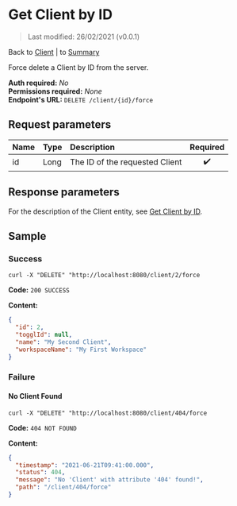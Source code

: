 # Get Client by ID

> Last modified: 26/02/2021 (v0.0.1)

Back to [Client](../Client.md) | to [Summary](../../README.md)

Force delete a Client by ID from the server.

**Auth required:** _No_  
**Permissions required:** _None_  
**Endpoint's URL:** `DELETE /client/{id}/force`

## Request parameters

| Name | Type | Description | Required |
|:--|:--|:--|:--:|
| id | Long | The ID of the requested Client | ✔️ |

## Response parameters

For the description of the Client entity, see [Get Client by ID](Get-Client-by-ID.md).

## Sample

### Success

```shell
curl -X "DELETE" "http://localhost:8080/client/2/force
```

**Code:** `200 SUCCESS`

**Content:**

```json
{
  "id": 2,
  "togglId": null,
  "name": "My Second Client",
  "workspaceName": "My First Workspace"
}
```

### Failure

#### No Client Found

```shell
curl -X "DELETE" "http://localhost:8080/client/404/force
```

**Code:** `404 NOT FOUND`

**Content:**

```json
{
  "timestamp": "2021-06-21T09:41:00.000",
  "status": 404,
  "message": "No 'Client' with attribute '404' found!",
  "path": "/client/404/force"
}
```